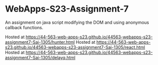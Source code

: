 # WebApps-S23-Assignment-7
An assignment on java script modifying the DOM and using anonymous callback functions.


Hosted at https://44-563-web-apps-s23.github.io/44563-webapps-s23-assignment7-Sai-1305/hunter.html
Hosted at https://44-563-web-apps-s23.github.io/44563-webapps-s23-assignment7-Sai-1305/react.html
Hosted at https://44-563-web-apps-s23.github.io/44563-webapps-s23-assignment7-Sai-1305/delayq.html
